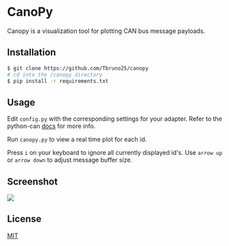# CanoPy

Canopy is a visualization tool for plotting CAN bus message payloads. 

## Installation

```bash
$ git clone https://github.com/Tbruno25/canopy
# cd into the /canopy directory
$ pip install -r requirements.txt
```

## Usage

Edit `config.py` with the corresponding settings for your adapter. Refer to the python-can [docs](https://python-can.readthedocs.io/en/master/configuration.html#in-code) for more info.

Run `canopy.py` to view a real time plot for each id.

Press `i` on your keyboard to ignore all currently displayed id's.
Use `arrow up` or `arrow down` to adjust message buffer size. 

## Screenshot 

![](https://i.ibb.co/kJbf0ph/screenshot-from-2021-04-07-19.png)

## License
[MIT](https://choosealicense.com/licenses/mit/)